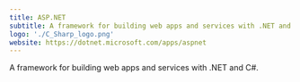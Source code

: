```yaml
---
title: ASP.NET
subtitle: A framework for building web apps and services with .NET and C#.
logo: './C_Sharp_logo.png'
website: https://dotnet.microsoft.com/apps/aspnet
---
```


A framework for building web apps and services with .NET and C#.

